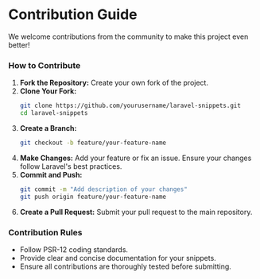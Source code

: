 # Contribution Guide

We welcome contributions from the community to make this project even better!

### How to Contribute

1. **Fork the Repository:** Create your own fork of the project.
2. **Clone Your Fork:**
   ```bash
   git clone https://github.com/yourusername/laravel-snippets.git
   cd laravel-snippets
   ```
3. **Create a Branch:**
   ```bash
   git checkout -b feature/your-feature-name
   ```
4. **Make Changes:** Add your feature or fix an issue. Ensure your changes follow Laravel's best practices.
5. **Commit and Push:**
   ```bash
   git commit -m "Add description of your changes"
   git push origin feature/your-feature-name
   ```
6. **Create a Pull Request:** Submit your pull request to the main repository.

### Contribution Rules

- Follow PSR-12 coding standards.
- Provide clear and concise documentation for your snippets.
- Ensure all contributions are thoroughly tested before submitting.
